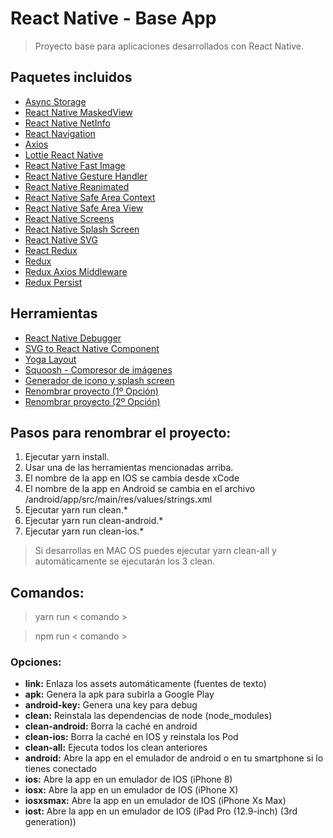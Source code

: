 # React Native - Base App

> Proyecto base para aplicaciones desarrollados con React Native.

## Paquetes incluidos

- [Async Storage](https://github.com/react-native-community/async-storage)
- [React Native MaskedView](https://github.com/react-native-community/react-native-masked-view)
- [React Native NetInfo](https://github.com/react-native-community/react-native-netinfo)
- [React Navigation](https://reactnavigation.org/)
- [Axios](https://github.com/axios/axios)
- [Lottie React Native](https://github.com/react-native-community/lottie-react-native)
- [React Native Fast Image](https://github.com/DylanVann/react-native-fast-image)
- [React Native Gesture Handler](https://github.com/kmagiera/react-native-gesture-handler)
- [React Native Reanimated](https://github.com/kmagiera/react-native-reanimated)
- [React Native Safe Area Context](https://github.com/th3rdwave/react-native-safe-area-context)
- [React Native Safe Area View](https://github.com/react-navigation/react-native-safe-area-view)
- [React Native Screens](https://github.com/kmagiera/react-native-screens)
- [React Native Splash Screen](https://github.com/crazycodeboy/react-native-splash-screen)
- [React Native SVG](https://github.com/react-native-community/react-native-svg)
- [React Redux](https://github.com/reduxjs/react-redux)
- [Redux](https://es.redux.js.org/)
- [Redux Axios Middleware](https://github.com/svrcekmichal/redux-axios-middleware)
- [Redux Persist](https://github.com/rt2zz/redux-persist)

## Herramientas

- [React Native Debugger](https://github.com/jhen0409/react-native-debugger)
- [SVG to React Native Component](https://www.smooth-code.com/open-source/svgr/playground)
- [Yoga Layout](https://yogalayout.com/)
- [Squoosh - Compresor de imágenes](https://squoosh.app/)
- [Generador de icono y splash screen](https://github.com/bamlab/react-native-make)
- [Renombrar proyecto (1º Opción)](https://github.com/junedomingo/react-native-rename)
- [Renombrar proyecto (2º Opción)](https://github.com/mayconmesquita/react-native-rename-next)

## Pasos para renombrar el proyecto:

1. Ejecutar yarn install.
2. Usar una de las herramientas mencionadas arriba.
3. El nombre de la app en IOS se cambia desde xCode
4. El nombre de la app en Android se cambia en el archivo /android/app/src/main/res/values/strings.xml
5. Ejecutar yarn run clean.\*
6. Ejecutar yarn run clean-android.\*
7. Ejecutar yarn run clean-ios.\*

> Si desarrollas en MAC OS puedes ejecutar yarn clean-all y automáticamente se ejecutarán los 3 clean.

## Comandos:

> yarn run < comando >

> npm run < comando >

### Opciones:

- **link:** Enlaza los assets automáticamente (fuentes de texto)
- **apk:** Genera la apk para subirla a Google Play
- **android-key:** Genera una key para debug
- **clean:** Reinstala las dependencias de node (node_modules)
- **clean-android:** Borra la caché en android
- **clean-ios:** Borra la caché en IOS y reinstala los Pod
- **clean-all:** Ejecuta todos los clean anteriores
- **android:** Abre la app en el emulador de android o en tu smartphone si lo tienes conectado
- **ios:** Abre la app en un emulador de IOS (iPhone 8)
- **iosx:** Abre la app en un emulador de IOS (iPhone X)
- **iosxsmax:** Abre la app en un emulador de IOS (iPhone Xs Max)
- **iost:** Abre la app en un emulador de IOS (iPad Pro (12.9-inch) (3rd generation))
